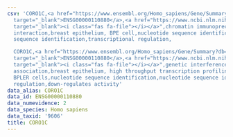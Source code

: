 ```yaml
---
csv: 'CORO1C,<a href="https://www.ensembl.org/Homo_sapiens/Gene/Summary?db=core;g=ENSG00000110880"
  target="_blank">ENSG00000110880</a>,<a href="https://www.ncbi.nlm.nih.gov/pubmed/22863008"
  target="_blank"><i class="fas fa-file"></i></a>",chromatin immunoprecipitation assay,direct
  interaction,breast epithelium, BPE cell,nucleotide sequence identification,nucleotide
  sequence identification,transcriptional regulation,

  CORO1C,<a href="https://www.ensembl.org/Homo_sapiens/Gene/Summary?db=core;g=ENSG00000110880"
  target="_blank">ENSG00000110880</a>,<a href="https://www.ncbi.nlm.nih.gov/pubmed/22863008"
  target="_blank"><i class="fas fa-file"></i></a>",genetic interference,functional
  association,breast epithelium, high throughput transcription profiling by microarray,
  BPLER cells,nucleotide sequence identification,nucleotide sequence identification,transcriptional
  regulation,down-regulates activity'
data_alias: CORO1C
data_id: ENSG00000110880
data_numevidence: 2
data_species: Homo sapiens
data_taxid: '9606'
title: CORO1C
---
```

